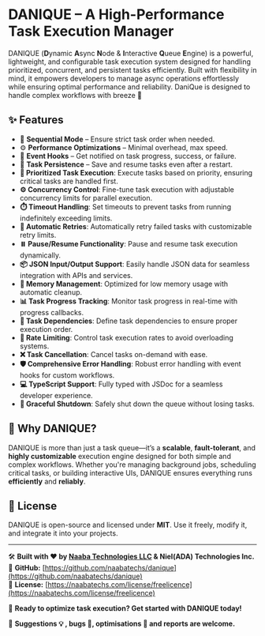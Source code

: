 
# **DANIQUE** – A High-Performance Task Execution Manager  

DANIQUE (**D**ynamic **A**sync **N**ode & **I**nteractive **Q**ueue **E**ngine) is a powerful, lightweight, and configurable task execution system designed for handling prioritized, concurrent, and persistent tasks efficiently. Built with flexibility in mind, it empowers developers to manage async operations effortlessly while ensuring optimal performance and reliability.  DaniQue is designed to handle complex workflows with breeze 🌊


## **✨ Features**  
- 🔁 **Sequential Mode** – Ensure strict task order when needed.  
- ⚙️ **Performance Optimizations** – Minimal overhead, max speed.  
- 📡 **Event Hooks** – Get notified on task progress, success, or failure.  
- 📂 **Task Persistence** – Save and resume tasks even after a restart.  
-   **🚀 Prioritized Task Execution**: Execute tasks based on priority, ensuring critical tasks are handled first.
-   **⚙️ Concurrency Control**: Fine-tune task execution with adjustable concurrency limits for parallel execution.
-   **⏱️ Timeout Handling**: Set timeouts to prevent tasks from running indefinitely exceeding limits.
-   **🔄 Automatic Retries**: Automatically retry failed tasks with customizable retry limits.
-   **⏸️ Pause/Resume Functionality**: Pause and resume task execution dynamically.
-   **📦 JSON Input/Output Support**: Easily handle JSON data for seamless integration with APIs and services.
-   **🧠 Memory Management**: Optimized for low memory usage with automatic cleanup.
-   **📊 Task Progress Tracking**: Monitor task progress in real-time with progress callbacks.
-   **🔗 Task Dependencies**: Define task dependencies to ensure proper execution order.
-   **🚦 Rate Limiting**: Control task execution rates to avoid overloading systems.
-   **❌ Task Cancellation**: Cancel tasks on-demand with ease.
-   **🛡 Comprehensive Error Handling**: Robust error handling with event hooks for custom workflows.
-   **💻 TypeScript Support**: Fully typed with JSDoc for a seamless developer experience.
-   **🌿 Graceful Shutdown**: Safely shut down the queue without losing tasks.

## **📌 Why DANIQUE?**  
DANIQUE is more than just a task queue—it’s a **scalable**, **fault-tolerant**, and **highly customizable** execution engine designed for both simple and complex workflows. Whether you're managing background jobs, scheduling critical tasks, or building interactive UIs, DANIQUE ensures everything runs **efficiently** and **reliably**.  

## **📜 License**  
DANIQUE is open-source and licensed under **MIT**. Use it freely, modify it, and integrate it into your projects.  

---

🛠 **Built with ❤️ by [Naaba Technologies LLC](https://naabatechs.com/) & Niel(ADA) Technologies Inc.**  
🔗 **GitHub:** [https://github.com/naabatechs/danique](https://github.com/naabatechs/danique)  
📄 **License:** [https://naabatechs.com/license/freelicence](https://naabatechs.com/license/freelicence)  

🚀 **Ready to optimize task execution? Get started with DANIQUE today!**

🚀 **Suggestions 💡 , bugs 🐞, optimisations 🔌 and reports are welcome.**
